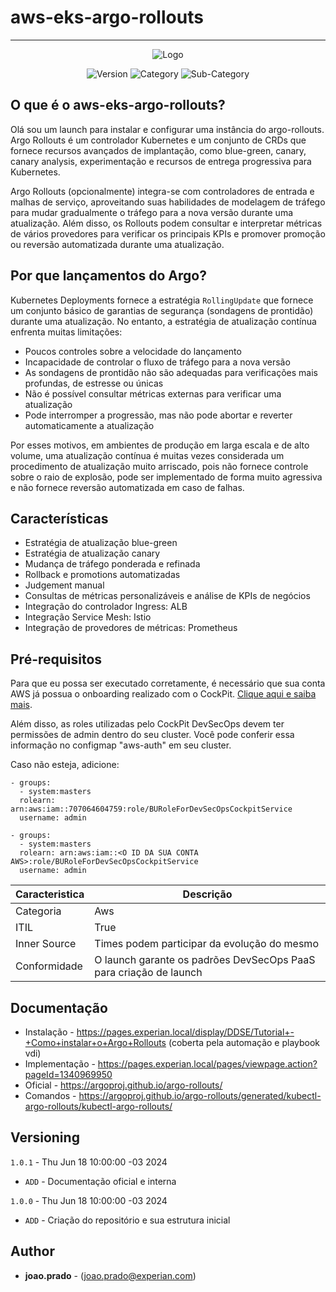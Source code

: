 # aws-eks-argo-rollouts
----

<div align="center">

  ![Logo](https://img.youtube.com/vi/hIL0E2gLkf8/0.jpg)

  ![Version](https://img.shields.io/badge/Version-1.0.0-green)
  ![Category](https://img.shields.io/badge/Category_-Cockpit-blue)
  ![Sub-Category](https://img.shields.io/badge/Sub%20category-Automation-blue)

</div>

## O que é o aws-eks-argo-rollouts?

Olá sou um launch para instalar e configurar uma instância do argo-rollouts.
Argo Rollouts é um controlador Kubernetes e um conjunto de CRDs que fornece recursos avançados de implantação, como blue-green, canary, canary analysis, experimentação e recursos de entrega progressiva para Kubernetes.

Argo Rollouts (opcionalmente) integra-se com controladores de entrada e malhas de serviço, aproveitando suas habilidades de modelagem de tráfego para mudar gradualmente o tráfego para a nova versão durante uma atualização. Além disso, os Rollouts podem consultar e interpretar métricas de vários provedores para verificar os principais KPIs e promover promoção ou reversão automatizada durante uma atualização.

## Por que lançamentos do Argo?

Kubernetes Deployments fornece a estratégia `RollingUpdate` que fornece um conjunto básico de garantias de segurança (sondagens de prontidão) durante uma atualização. No entanto, a estratégia de atualização contínua enfrenta muitas limitações:

* Poucos controles sobre a velocidade do lançamento
* Incapacidade de controlar o fluxo de tráfego para a nova versão
* As sondagens de prontidão não são adequadas para verificações mais profundas, de estresse ou únicas
* Não é possível consultar métricas externas para verificar uma atualização
* Pode interromper a progressão, mas não pode abortar e reverter automaticamente a atualização

Por esses motivos, em ambientes de produção em larga escala e de alto volume, uma atualização contínua é muitas vezes considerada um procedimento de atualização muito arriscado, pois não fornece controle sobre o raio de explosão, pode ser implementado de forma muito agressiva e não fornece reversão automatizada em caso de falhas.

## Características

* Estratégia de atualização blue-green
* Estratégia de atualização canary
* Mudança de tráfego ponderada e refinada
* Rollback e promotions automatizadas
* Judgement manual
* Consultas de métricas personalizáveis ​​e análise de KPIs de negócios
* Integração do controlador Ingress: ALB
* Integração Service Mesh: Istio
* Integração de provedores de métricas: Prometheus

## Pré-requisitos

Para que eu possa ser executado corretamente, é necessário que sua conta AWS já possua o onboarding realizado com o CockPit. [Clique aqui e saiba mais](https://pages.experian.com/pages/viewpage.action?pageId=1081626313).

Além disso, as roles utilizadas pelo CockPit DevSecOps devem ter permissões de admin dentro do seu cluster. Você pode conferir essa informação no configmap "aws-auth" em seu cluster.

Caso não esteja, adicione:

```
- groups:
  - system:masters
  rolearn: arn:aws:iam::707064604759:role/BURoleForDevSecOpsCockpitService
  username: admin
```

```
- groups:
  - system:masters
  rolearn: arn:aws:iam::<O ID DA SUA CONTA AWS>:role/BURoleForDevSecOpsCockpitService
  username: admin
```

| Caracteristica         | Descrição             
| ---------------------- | ------------------------
| Categoria              | Aws
| ITIL                   | True
| Inner Source           | Times podem participar da evolução do mesmo
| Conformidade           | O launch garante os padrões DevSecOps PaaS para criação de launch

## Documentação

* Instalação - https://pages.experian.local/display/DDSE/Tutorial+-+Como+instalar+o+Argo+Rollouts (coberta pela automação e playbook vdi)
* Implementação - https://pages.experian.local/pages/viewpage.action?pageId=1340969950
* Oficial - https://argoproj.github.io/argo-rollouts/
* Comandos - https://argoproj.github.io/argo-rollouts/generated/kubectl-argo-rollouts/kubectl-argo-rollouts/

## Versioning

`1.0.1` - Thu Jun  18 10:00:00 -03 2024
* `ADD` -  Documentação oficial e interna 

`1.0.0` - Thu Jun  18 10:00:00 -03 2024
* `ADD` -  Criação do repositório e sua estrutura inicial 

## Author

* **joao.prado** - (joao.prado@experian.com)